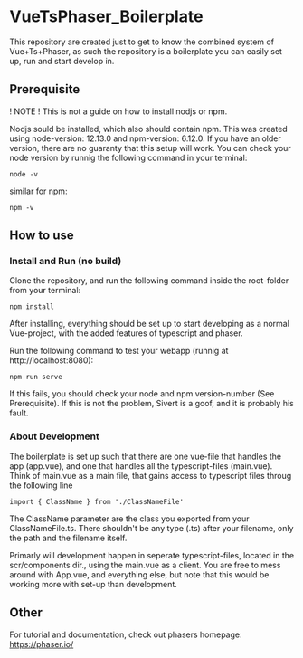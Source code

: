 # VueTsPhaser_Boilerplate

This repository are created just to get to know the combined system of Vue+Ts+Phaser, as such the repository is a boilerplate you can easily set up, run and start develop in. 


## Prerequisite

! NOTE ! This is not a guide on how to install nodjs or npm.

Nodjs sould be installed, which also should contain npm. This was created using node-version: 12.13.0 and npm-version: 6.12.0. If you have an older version, there are no guaranty that this setup will work. 
You can check your node version by runnig the following command in your terminal:

```
node -v
```

similar for npm:

```
npm -v
```


## How to use

### Install and Run (no build)
Clone the repository, and run the following command inside the root-folder from your terminal:

```
npm install
```
After installing, everything should be set up to start developing as a normal Vue-project, with the added features of typescript and phaser. 

Run the following command to test your webapp (runnig at http://localhost:8080):

```
npm run serve
```

If this fails, you should check your node and npm version-number (See Prerequisite). If this is not the problem, Sivert is a goof, and it is probably his fault.

### About Development

The boilerplate is set up such that there are one vue-file that handles the app (app.vue), and one that handles all the typescript-files (main.vue). Think of main.vue as a main file, that gains access to typescript files throug the following line

```
import { ClassName } from './ClassNameFile'
```

The ClassName parameter are the class you exported from your ClassNameFile.ts. There shouldn't be any type (.ts) after your filename, only the path and the filename itself.

Primarly will development happen in seperate typescript-files, located in the scr/components dir., using the main.vue as a client. You are free to mess around with App.vue, and everything else, but note that this would be working more with set-up than development. 


## Other

For tutorial and documentation, check out phasers homepage: https://phaser.io/ 











